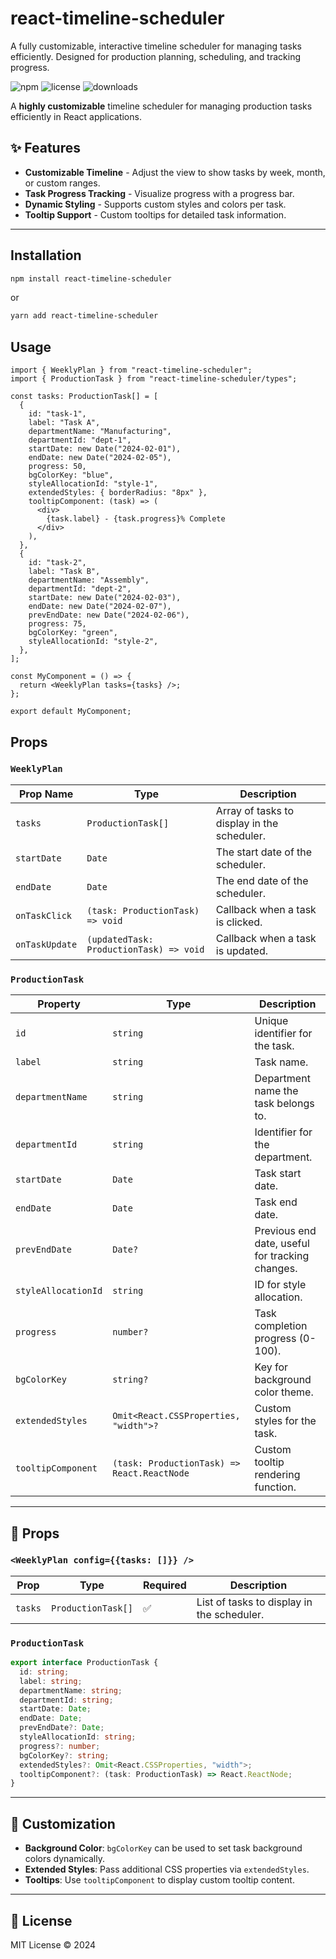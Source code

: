 # react-timeline-scheduler

A fully customizable, interactive timeline scheduler for managing tasks efficiently. Designed for production planning, scheduling, and tracking progress.

![npm](https://img.shields.io/npm/v/react-timeline-scheduler?style=flat-square) ![license](https://img.shields.io/npm/l/react-timeline-scheduler?style=flat-square) ![downloads](https://img.shields.io/npm/dt/react-timeline-scheduler?style=flat-square)

A **highly customizable** timeline scheduler for managing production tasks efficiently in React applications.

## ✨ Features

- **Customizable Timeline** - Adjust the view to show tasks by week, month, or custom ranges.
- **Task Progress Tracking** - Visualize progress with a progress bar.
- **Dynamic Styling** - Supports custom styles and colors per task.
- **Tooltip Support** - Custom tooltips for detailed task information.

---

## Installation

```sh
npm install react-timeline-scheduler
```

or

```sh
yarn add react-timeline-scheduler
```

## Usage

```tsx
import { WeeklyPlan } from "react-timeline-scheduler";
import { ProductionTask } from "react-timeline-scheduler/types";

const tasks: ProductionTask[] = [
  {
    id: "task-1",
    label: "Task A",
    departmentName: "Manufacturing",
    departmentId: "dept-1",
    startDate: new Date("2024-02-01"),
    endDate: new Date("2024-02-05"),
    progress: 50,
    bgColorKey: "blue",
    styleAllocationId: "style-1",
    extendedStyles: { borderRadius: "8px" },
    tooltipComponent: (task) => (
      <div>
        {task.label} - {task.progress}% Complete
      </div>
    ),
  },
  {
    id: "task-2",
    label: "Task B",
    departmentName: "Assembly",
    departmentId: "dept-2",
    startDate: new Date("2024-02-03"),
    endDate: new Date("2024-02-07"),
    prevEndDate: new Date("2024-02-06"),
    progress: 75,
    bgColorKey: "green",
    styleAllocationId: "style-2",
  },
];

const MyComponent = () => {
  return <WeeklyPlan tasks={tasks} />;
};

export default MyComponent;
```

## Props

### `WeeklyPlan`

| Prop Name      | Type                                    | Description                                 |
| -------------- | --------------------------------------- | ------------------------------------------- |
| `tasks`        | `ProductionTask[]`                      | Array of tasks to display in the scheduler. |
| `startDate`    | `Date`                                  | The start date of the scheduler.            |
| `endDate`      | `Date`                                  | The end date of the scheduler.              |
| `onTaskClick`  | `(task: ProductionTask) => void`        | Callback when a task is clicked.            |
| `onTaskUpdate` | `(updatedTask: ProductionTask) => void` | Callback when a task is updated.            |

### `ProductionTask`

| Property            | Type                                        | Description                                     |
| ------------------- | ------------------------------------------- | ----------------------------------------------- |
| `id`                | `string`                                    | Unique identifier for the task.                 |
| `label`             | `string`                                    | Task name.                                      |
| `departmentName`    | `string`                                    | Department name the task belongs to.            |
| `departmentId`      | `string`                                    | Identifier for the department.                  |
| `startDate`         | `Date`                                      | Task start date.                                |
| `endDate`           | `Date`                                      | Task end date.                                  |
| `prevEndDate`       | `Date?`                                     | Previous end date, useful for tracking changes. |
| `styleAllocationId` | `string`                                    | ID for style allocation.                        |
| `progress`          | `number?`                                   | Task completion progress (0-100).               |
| `bgColorKey`        | `string?`                                   | Key for background color theme.                 |
| `extendedStyles`    | `Omit<React.CSSProperties, "width">?`       | Custom styles for the task.                     |
| `tooltipComponent`  | `(task: ProductionTask) => React.ReactNode` | Custom tooltip rendering function.              |

---

## 📌 Props

### `<WeeklyPlan config={{tasks: []}} />`

| Prop    | Type               | Required | Description                                |
| ------- | ------------------ | -------- | ------------------------------------------ |
| `tasks` | `ProductionTask[]` | ✅       | List of tasks to display in the scheduler. |

### `ProductionTask`

```ts
export interface ProductionTask {
  id: string;
  label: string;
  departmentName: string;
  departmentId: string;
  startDate: Date;
  endDate: Date;
  prevEndDate?: Date;
  styleAllocationId: string;
  progress?: number;
  bgColorKey?: string;
  extendedStyles?: Omit<React.CSSProperties, "width">;
  tooltipComponent?: (task: ProductionTask) => React.ReactNode;
}
```

---

## 🎨 Customization

- **Background Color**: `bgColorKey` can be used to set task background colors dynamically.
- **Extended Styles**: Pass additional CSS properties via `extendedStyles`.
- **Tooltips**: Use `tooltipComponent` to display custom tooltip content.

---

## 📜 License

MIT License © 2024
